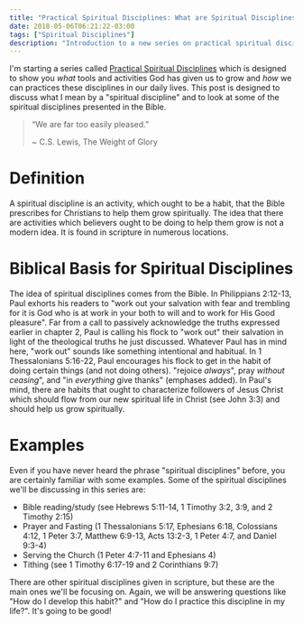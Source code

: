 ```yaml
---
title: "Practical Spiritual Disciplines: What are Spiritual Disciplines?"
date: 2018-05-06T06:21:22-03:00
tags: ["Spiritual Disciplines"]
description: "Introduction to a new series on practical spiritual disciplines."
---
```


I'm starting a series called [Practical Spiritual Disciplines](../practical-spiritual-disciplines-why) which is designed to show you *what* tools and activities God has given us to grow and *how* we can practices these disciplines in our daily lives. This post is designed to discuss what I mean by a "spiritual discipline" and to look at some of the spiritual disciplines presented in the Bible.

> “We are far too easily pleased.” 
> 
> ~ C.S. Lewis, The Weight of Glory

# Definition

A spiritual discipline is an activity, which ought to be a habit, that the Bible prescribes for Christians to help them grow spiritually. The idea that there are activities which believers ought to be doing to help them grow is not a modern idea. It is found in scripture in numerous locations.

# Biblical Basis for Spiritual Disciplines

The idea of spiritual disciplines comes from the Bible. In Philippians 2:12-13, Paul exhorts his readers to "work out your salvation with fear and trembling for it is God who is at work in your both to will and to work for His Good pleasure". Far from a call to passively acknowledge the truths expressed earlier in chapter 2, Paul is calling his flock to "work out" their salvation in light of the theological truths he just discussed. Whatever Paul has in mind here, "work out" sounds like something intentional and habitual. In 1 Thessalonians 5:16-22, Paul encourages his flock to get in the habit of doing certain things (and not doing others). "rejoice *always*", pray *without ceasing*", and "in *everything* give thanks" (emphases added). In Paul's mind, there are habits that ought to characterize followers of Jesus Christ which should flow from our new spiritual life in Christ (see John 3:3) and should help us grow spiritually.

# Examples

Even if you have never heard the phrase "spiritual disciplines" before, you are certainly familiar with some examples. Some of the spiritual disciplines we'll be discussing in this series are:

- Bible reading/study (see Hebrews 5:11-14, 1 Timothy 3:2, 3:9, and 2 Timothy 2:15)
- Prayer and Fasting (1 Thessalonians 5:17, Ephesians 6:18, Colossians 4:12, 1 Peter 3:7, Matthew 6:9-13, Acts 13:2-3, 1 Peter 4:7, and Daniel 9:3-4)
- Serving the Church (1 Peter 4:7-11 and Ephesians 4)
- Tithing (see 1 Timothy 6:17-19 and 2 Corinthians 9:7)

There are other spiritual disciplines given in scripture, but these are the main ones we'll be focusing on. Again, we will be answering questions like "How do I develop this habit?" and "How do I practice this discipline in my life?". It's going to be good!
